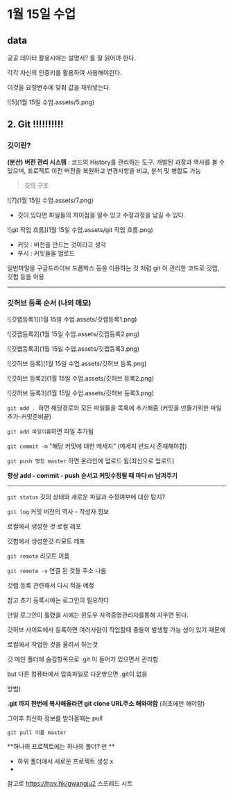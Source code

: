 # 1월 15일 수업



## data

공공 데이터 활용시에는 설명서? 를 잘 읽어야 한다.

각각 자신의 인증키를 활용하여 사용해야한다.

이것을 요청변수에 맞춰 값을 채워넣는다.



 ![5](1월 15일 수업.assets/5.png)





## 2. Git !!!!!!!!!!



### 깃이란?

**(분산) 버전 관리 시스템** : 코드의 History를 관리하는 도구. 개발된 과정과 역사를 볼 수 있으며, 프로젝트 이전 버전을 복원하고 변경사항을 비교, 분석 및 병합도 가능



> 깃의 구조

![7](1월 15일 수업.assets/7.png)





* 깃이 있다면 파일들의 차이점을 알수 있고 수정과정을 남길 수 있다.

![git 작업 흐름](1월 15일 수업.assets/git 작업 흐름.png)



* 커밋 : 버전을 만드는 것이라고 생각
* 푸시 : 커밋들을 업로드



일반파일을 구글드라이브 드롭박스 등을 이용하는 것 처럼  git 이 관리한 코드로 깃랩, 깃헙 등을 이용

---



### 깃허브 등록 순서 (나의 메모)





![깃랩등록1](1월 15일 수업.assets/깃랩등록1.png)



![깃랩등록2](1월 15일 수업.assets/깃랩등록2.png)







![깃랩등록3](1월 15일 수업.assets/깃랩등록3.png)



![깃허브 등록](1월 15일 수업.assets/깃허브 등록.png)

![깃허브 등록2](1월 15일 수업.assets/깃허브 등록2.png)



![깃허브 등록3](1월 15일 수업.assets/깃허브 등록3.png)

`git add . `하면 해당경로의 모든 파일들을 목록에 추가해줌 (커밋을 만들기위한 파일 추가-커밋준비끝)



`git add 파일이름`하면  파일 추가됨



`git commit -m` "해당 커밋에 대한 메세지"   (메세지 반드시 존재해야함)



`git push 명칭 master` 하면 온라인에 업로드 됨(최신으로 업로드)



**항상 add - commit - push 순서고 커밋수정될 때 마다 m 남겨주기**





---



`git status` 깃의 상태와 새로운 파일과 수정여부에 대한 탐지?



`git log` 커밋 버전의 역사 - 작성자 정보



로컬에서 생성한 것 로컬 레포

깃헙에서 생성한것 리모트 레포



`git remote` 리모트 이름

`git remote -v`  연결 된 것들 주소 나옴 





깃랩 등록 관련해서 다시 적을 예정



참고  초기 등록시에는 로그인이 필요하다  

만일 로그인이 틀렸을 시에는 윈도우 자격증명관리자를통해 지우면 된다.



깃허브 사이트에서 등록하면 여러사람이 작업할때 충돌이 발생할 가능 성이 있기 때문에 

로컬에서 작업한 것을 올려서 하는것 



깃 메인 폴더에 숨김항목으로 .git 이 들어가 있으면서 관리함

but 다른 컴퓨터에서 압축파일로 다운받으면 .git이 없음 



방법)

**.git 까지 한번에 복사해올라면  git clone URL주소 해와야함** (최초에만 해야함)



그이후 최신화 정보를 받아올때는 pull 

`git pull 이름 master` 



**하나의 프로젝트에는 하나의 폴더? 만 **

* 하위 폴더에서 새로운 프로젝트 생성 x
* 









참고로 https://hpy.hk/gwangju2  스프레드 시트









